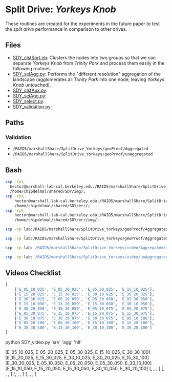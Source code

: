 # Split Drive: _Yorkeys Knob_

These routines are created for the experiments in the future paper to test the _split drive_ performance in comparison to other drives.

##  Files

* [SDY_clstSort.nb](./SDY_clstSort.nb): Clusters the nodes into two groups so that we can separate _Yorkeys Knob_ from _Trinity Park_ and process them easily in the following routines.
* [SDY_selAgg.py](./SDY_selAgg.py): Performs the "different resolution" aggregation of the landscape (agglomerates all _Trinity Park_ into one node, leaving _Yorkeys Knob_ untouched).
* [SDY_clstAux.py](./SDY_clstAux.py):
* [SDY_selAgg.py](./SDY_selAgg.py):
* [SDY_select.py](./SDY_select.py):
* [SDY_validation.py](./SDY_validation):

## Paths

### Validation

* `/RAID5/marshallShare/SplitDrive_Yorkeys/geoProof/Aggregated`
* `/RAID5/marshallShare/SplitDrive_Yorkeys/geoProof/unAggregated`


## Bash


```bash
scp -rp\
  hector@marshall-lab-cal.berkeley.edu:/RAID5/marshallShare/SplitDrive_Yorkeys/geoProof/img/*.pdf\
  /home/chipdelmal/shared/SDY/img/;
scp -rp\
    hector@marshall-lab-cal.berkeley.edu:/RAID5/marshallShare/SplitDrive_Yorkeys/geoProof/err/*.csv\
    /home/chipdelmal/shared/SDY/err/;
scp -rp\
    hector@marshall-lab-cal.berkeley.edu:/RAID5/marshallShare/SplitDrive_Yorkeys/geoProof/err/img/*\
    /home/chipdelmal/shared/SDY/err/img/;
```


```bash
scp -rp lab:/RAID5/marshallShare/SplitDrive_Yorkeys/geoProof/Aggregated/ANALYZED/E_15_20_050/ '~/Desktop/SplitDrive_Yorkeys/geoProof/Aggregated/ANALYZED'

scp -rp lab:/RAID5/marshallShare/SplitDrive_Yorkeys/geoProof/Aggregated/GARBAGE/E_15_20_050/ '~/Desktop/SplitDrive_Yorkeys/geoProof/Aggregated/GARBAGE'
```

```bash
scp -rp lab:'/RAID5/marshallShare/SplitDrive_Yorkeys/video/Aggregated/*.mp4' '/home/chipdelmal/Desktop/SplitDrive_Yorkeys/video/Aggregated/'

scp -rp lab:'/RAID5/marshallShare/SplitDrive_Yorkeys/video/unAggregated/*.mp4' '/home/chipdelmal/Desktop/SplitDrive_Yorkeys/video/unAggregated/'
```

## Videos Checklist

```python
[
    ['E_05_10_025', 'E_05_20_025', 'E_05_30_025', 'E_15_10_025'],
    ['E_15_20_025', 'E_15_30_025', 'E_30_10_025', 'E_30_20_025'],
    ['E_30_30_025', 'E_05_10_050', 'E_05_20_050', 'E_05_30_050'],
    ['E_15_10_050', 'E_15_20_050', 'E_15_30_050', 'E_30_10_050'],
    ['E_30_20_050', 'E_30_30_050', 'E_05_10_075', 'E_05_20_075'],
    ['E_05_30_075', 'E_15_10_075', 'E_15_20_075', 'E_15_30_075'],
    ['E_30_10_075', 'E_30_20_075', 'E_30_30_075', 'E_05_10_100'],
    ['E_05_20_100', 'E_05_30_100', 'E_15_10_100', 'E_15_20_100'],
    ['E_30_30_100', 'E_15_30_100', 'E_30_10_100', 'E_30_20_100']
]
```

python SDY_video.py 'srv' 'agg' 'hlt'

[E_05_10_025, E_05_20_025, E_05_30_025, E_15_10_025, E_30_30_100]
[E_15_20_025, E_15_30_025, E_30_10_025, E_30_20_025, E_15_30_100]
[E_30_30_025, E_05_10_050, E_05_20_050, E_05_30_050, E_30_10_100]
[E_15_10_050, E_15_20_050, E_15_30_050, E_30_10_050, E_30_20_100]
[, , , ]
[, , , ]
[, , , ]
[, , , ]
